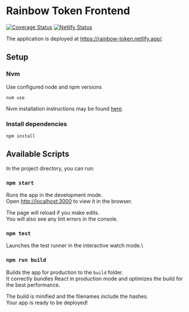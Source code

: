 # Rainbow Token Frontend

[![Coverage Status](https://coveralls.io/repos/github/VGLoic/rainbow-token-frontend/badge.svg?branch=main)](https://coveralls.io/github/VGLoic/rainbow-token-frontend?branch=main)
[![Netlify Status](https://api.netlify.com/api/v1/badges/67e7351b-1c94-47e1-8f30-176605f5dcf2/deploy-status)](https://app.netlify.com/sites/rainbow-token/deploys)

The application is deployed at https://rainbow-token.netlify.app/.

## Setup

### Nvm

Use configured node and npm versions
```console
nvm use
```

Nvm installation instructions may be found [here](https://github.com/nvm-sh/nvm).

### Install dependencies

```console
npm install
```

## Available Scripts

In the project directory, you can run:

### `npm start`

Runs the app in the development mode.\
Open [http://localhost:3000](http://localhost:3000) to view it in the browser.

The page will reload if you make edits.\
You will also see any lint errors in the console.

### `npm test`

Launches the test runner in the interactive watch mode.\

### `npm run build`

Builds the app for production to the `build` folder.\
It correctly bundles React in production mode and optimizes the build for the best performance.

The build is minified and the filenames include the hashes.\
Your app is ready to be deployed!